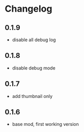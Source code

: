 # Changelog

## 0.1.9
- disable all debug log

## 0.1.8
- disable debug mode 

## 0.1.7
- add thumbnail only

## 0.1.6
- base mod, first working version